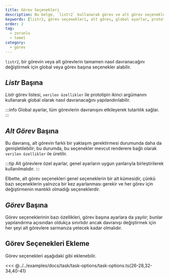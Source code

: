 ```yaml
---
title: Görev Seçenekleri
description: Bu belge, `listr2` kullanarak görev ve alt görev seçeneklerini nasıl yapılandıracağınızı açıklar. Global veya görev bazında ayarlar ile görevlerin davranışını özelleştirmenin yollarını keşfedin.
keywords: [listr2, görev seçenekleri, alt görev, global ayarlar, prototype, veri yapıları]
order: 2
tag:
  - zorunlu
  - temel
category:
  - görev
---
```




`listr2`, bir görevin veya alt görevlerin tamamen nasıl davranacağını değiştirmek için global veya görev başına seçenekler alabilir.



## _Listr_ Başına

_Listr_ görev listesi, `verilen özellikler` ile prototipin ikinci argümanını kullanarak global olarak nasıl davranacağını yapılandırılabilir.

:::info 
Global ayarlar, tüm görevlerin davranışını etkileyerek tutarlılık sağlar.
:::

## _Alt Görev_ Başına

Bu davranış, alt görevin farklı bir yaklaşım gerektirmesi durumunda daha da genişletilebilir; bu durumda, bu seçenekler mevcut renderere bağlı olarak `verilen özellikler` ile üretilir.

:::tip
Alt görevlere özel ayarlar, genel ayarların uygun yanlarıyla birleştirilerek kullanılmalıdır.
:::

Elbette, alt görev seçenekleri genel seçeneklerin bir alt kümesidir, çünkü bazı seçeneklerin yalnızca bir kez ayarlanması gerekir ve her görev için değiştirmenin mantıklı olmadığı seçeneklerdir.

## _Görev_ Başına

Görev seçeneklerinin bazı özellikleri, görev başına ayarlara da yayılır; bunlar yapılandırma açısından oldukça sınırlıdır ancak davranışı değiştirmek için her şeyi alt görevlere sarmanıza yetecek kadar olmalıdır.

## Görev Seçenekleri Ekleme

Görev seçenekleri aşağıdaki gibi eklenebilir.

<<< @../../examples/docs/task/task-options/task-options.ts{26-28,32-34,40-41}